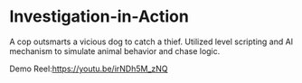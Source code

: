 # Investigation-in-Action

A cop outsmarts a vicious dog to catch a thief.
Utilized level scripting and Al mechanism to simulate animal behavior and chase logic.

Demo Reel:https://youtu.be/irNDh5M_zNQ
